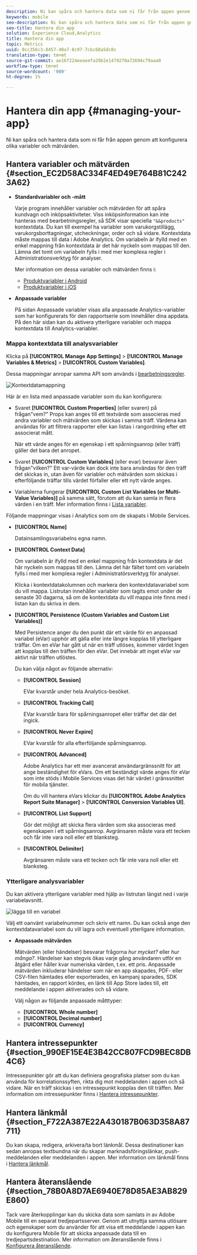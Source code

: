 ```yaml
---
description: Ni kan spåra och hantera data som ni får från appen genom att konfigurera olika variabler och mätvärden.
keywords: mobile
seo-description: Ni kan spåra och hantera data som ni får från appen genom att konfigurera olika variabler och mätvärden.
seo-title: Hantera din app
solution: Experience Cloud,Analytics
title: Hantera din app
topic: Metrics
uuid: 0cc356c3-8457-40a7-8c97-7cbc68a5dc0c
translation-type: tm+mt
source-git-commit: ae16f224eeaeefa29b2e1479270a72694c79aaa0
workflow-type: tm+mt
source-wordcount: '989'
ht-degree: 1%

---
```



# Hantera din app {#managing-your-app}

Ni kan spåra och hantera data som ni får från appen genom att konfigurera olika variabler och mätvärden.

## Hantera variabler och mätvärden {#section_EC2D58AC334F4ED49E764B81C2423A62}

* **Standardvariabler och -mått**

   Varje program innehåller variabler och mätvärden för att spåra kundvagn och inköpsaktiviteter. Viss inköpsinformation kan inte hanteras med bearbetningsregler, så SDK visar speciella `"&&products"` kontextdata. Du kan till exempel ha variabler som varukorgstillägg, varukorgsborttagningar, utcheckningar, order och så vidare. Kontextdata måste mappas till data i Adobe Analytics. Om variabeln är ifylld med en enkel mappning från kontextdata är det här nyckeln som mappas till den. Lämna det tomt om variabeln fylls i med mer komplexa regler i Administrationsverktyg för analyser.

   Mer information om dessa variabler och mätvärden finns i:

   * [Produktvariabler i Android](/help/android/analytics-main/products/products.md)
   * [Produktvariabler i iOS](/help/ios/analytics-main/products/products.md)

* **Anpassade variabler**

   På sidan Anpassade variabler visas alla anpassade Analytics-variabler som har konfigurerats för den rapportserie som innehåller dina appdata. På den här sidan kan du aktivera ytterligare variabler och mappa kontextdata till Analytics-variabler.

### Mappa kontextdata till analysvariabler

Klicka på **[!UICONTROL Manage App Settings]** > **[!UICONTROL Manage Variables & Metrics]** > **[!UICONTROL Custom Variables]**.

Dessa mappningar anropar samma API som används i [bearbetningsregler](https://docs.adobe.com/content/help/en/analytics/admin/admin-tools/processing-rules/processing-rules.html).

![Kontextdatamappning](assets/custom_data_content.png)

Här är en lista med anpassade variabler som du kan konfigurera:

* Svaret **[!UICONTROL Custom Properties]** (eller svaren) på frågan&quot;vem?&quot; Props kan anges till ett textvärde som associeras med andra variabler och mätvärden som skickas i samma träff. Värdena kan användas för att filtrera rapporter eller kan listas i rangordning efter ett associerat mått.

   När ett värde anges för en egenskap i ett spårningsanrop (eller träff) gäller det bara det anropet.

* Svaret **[!UICONTROL Custom Variables]** (eller evar) besvarar även frågan&quot;vilken?&quot; Ett var-värde kan dock inte bara användas för den träff det skickas in, utan även för variabler och mätvärden som skickas i efterföljande träffar tills värdet förfaller eller ett nytt värde anges.
* Variablerna fungerar **[!UICONTROL Custom List Variables (or Multi-Value Variables)]** på samma sätt, förutom att du kan samla in flera värden i en träff. Mer information finns i [Lista variabler](https://docs.adobe.com/content/help/en/analytics/implementation/javascript-implementation/variables-analytics-reporting/page-variables.html).

Följande mappningar visas i Analytics som om de skapats i Mobile Services.

* **[!UICONTROL Name]**

   Datainsamlingsvariabelns egna namn.

* **[!UICONTROL Context Data]**

   Om variabeln är ifylld med en enkel mappning från kontextdata är det här nyckeln som mappas till den. Lämna det här fältet tomt om variabeln fylls i med mer komplexa regler i Administratörsverktyg för analyser.

   Klicka i kontextdatakolumnen och markera den kontextdatavariabel som du vill mappa. Listrutan innehåller variabler som tagits emot under de senaste 30 dagarna, så om de kontextdata du vill mappa inte finns med i listan kan du skriva in dem.

* **[!UICONTROL Persistence (Custom Variables and Custom List Variables)]**

   Med Persistence anger du den punkt där ett värde för en anpassad variabel (eVar) upphör att gälla eller inte längre kopplas till ytterligare träffar. Om en eVar har gått ut när en träff utlöses, kommer värdet Ingen att kopplas till den träffen för den eVar. Det innebär att inget eVar var aktivt när träffen utlöstes.

   Du kan välja något av följande alternativ:

   * **[!UICONTROL Session]**

      EVar kvarstår under hela Analytics-besöket.

   * **[!UICONTROL Tracking Call]**

      EVar kvarstår bara för spårningsanropet eller träffar det där det ingick.

   * **[!UICONTROL Never Expire]**

      EVar kvarstår för alla efterföljande spårningsanrop.
   * **[!UICONTROL Advanced]**

      Adobe Analytics har ett mer avancerat användargränssnitt för att ange beständighet för eVars. Om ett beständigt värde anges för eVar som inte stöds i Mobile Services visas det här värdet i gränssnittet för mobila tjänster.

      Om du vill hantera eVars klickar du **[!UICONTROL Adobe Analytics Report Suite Manager]** > **[!UICONTROL Conversion Variables UI]**.

   * **[!UICONTROL List Support]**

      Gör det möjligt att skicka flera värden som ska associeras med egenskapen i ett spårningsanrop. Avgränsaren måste vara ett tecken och får inte vara noll eller ett blanksteg.

   * **[!UICONTROL Delimiter]**

      Avgränsaren måste vara ett tecken och får inte vara noll eller ett blanksteg.

### Ytterligare analysvariabler

Du kan aktivera ytterligare variabler med hjälp av listrutan längst ned i varje variabelavsnitt.

![lägga till en variabel](assets/add_variable.png)

Välj ett oanvänt variabelnummer och skriv ett namn. Du kan också ange den kontextdatavariabel som du vill lagra och eventuell ytterligare information.

* **Anpassade mätvärden**

   Mätvärden (eller händelser) besvarar frågorna *hur mycket?* eller *hur många?*. Händelser kan stegvis ökas varje gång användaren utför en åtgärd eller håller kvar numeriska värden, t.ex. ett pris. Anpassade mätvärden inkluderar händelser som när en app skapades, PDF- eller CSV-filen hämtades eller exporterades, en kampanj sparades, SDK hämtades, en rapport kördes, en länk till App Store lades till, ett meddelande i appen aktiverades och så vidare.

   Välj någon av följande anpassade måtttyper:

   * **[!UICONTROL Whole number]**
   * **[!UICONTROL Decimal number]**
   * **[!UICONTROL Currency]**

## Hantera intressepunkter {#section_990EF15E4E3B42CC807FCD9BEC8DB4C6}

Intressepunkter gör att du kan definiera geografiska platser som du kan använda för korrelationssyften, rikta dig mot meddelanden i appen och så vidare. När en träff skickas i en intressepunkt kopplas den till träffen. Mer information om intressepunkter finns i [Hantera intressepunkter](/help/using/location/t-manage-points.md).

## Hantera länkmål {#section_F722A387E22A430187B063D358A87711}

Du kan skapa, redigera, arkivera/ta bort länkmål. Dessa destinationer kan sedan anropas textbundna när du skapar marknadsföringslänkar, push-meddelanden eller meddelanden i appen. Mer information om länkmål finns i [Hantera länkmål](/help/using/acquisition-main/c-manage-link-destinations/t-archive-unarchive-link-destinations.md).

## Hantera återanslående {#section_78B0A8D7AE6940E78D85AE3AB829E860}

Tack vare återkopplingar kan du skicka data som samlats in av Adobe Mobile till en separat tredjepartsserver. Genom att utnyttja samma utlösare och egenskaper som du använder för att visa ett meddelande i appen kan du konfigurera Mobile för att skicka anpassade data till en tredjepartsdestination. Mer information om återanslående finns i [Konfigurera återanslående](/help/using/c-manage-app-settings/c-mob-confg-app/signals.md).
